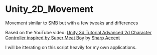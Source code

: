 # Unity_2D_Movement
Movement similar to SMB but with a few tweaks and differences

Based on the YouTube video: 
[Unity 3d Tutorial Advanced 2d Character Controller inspired by Super Meat Boy](https://www.youtube.com/watch?v=tfcVRz0-sfk&t=1059s) by [Sharp Accent
](https://www.youtube.com/channel/UCq9_1E5HE4c_xmhzD3r7VMw)

I will be itterating on this script heavily for my own applications.